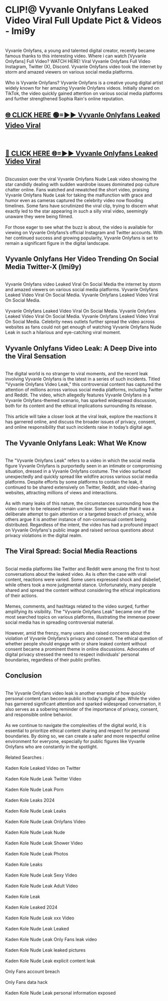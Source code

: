 # CLIP!@ Vyvanle Onlyfans Leaked Video Viral Full Update Pict & Videos - lmi9y
<br>
Vyvanle Onlyfans, a young and talented digital creator, recently became famous thanks to this interesting video. Where i can watch [Vyvanle Onlyfans] Full Video? WATCH HERE! Viral Vyvanle Onlyfans Full Video Instagram, Twitter (X), Discord. Vyvanle Onlyfans video took the internet by storm and amazed viewers on various social media platforms.
<br><br>
Who is Vyvanle Onlyfans? Vyvanle Onlyfans is a creative young digital artist widely known for her amazing Vyvanle Onlyfans videos. Initially shared on TikTok, the video quickly gained attention on various social media platforms and further strengthened Sophia Rain's online reputation.
<br>
<h2><a href="https://bestclip.site?title=Vyvanle_Onlyfans">🌐 CLICK HERE 🟢=►► Vyvanle Onlyfans Leaked Video Viral</a></h2>
<br>
<h2><a href="https://bestclip.site?title=Vyvanle_Onlyfans">🔴 CLICK HERE 🌐=►► Vyvanle Onlyfans Leaked Video Viral</a></h2>
<br>
Discussion over the viral Vyvanle Onlyfans Nude Leak video showing the star candidly dealing with sudden wardrobe issues dominated pop culture chatter online. Fans watched and rewatched the short video, praising Vyvanle Onlyfans Nude Leak for taking the malfunction with grace and humor even as cameras captured the celebrity video now flooding timelines. Some fans have scrutinized the viral clip, trying to discern what exactly led to the star appearing in such a silly viral video, seemingly unaware they were being filmed.
<br><br>
For those eager to see what the buzz is about, the video is available for viewing on Vyvanle Onlyfans’s official Instagram and Twitter accounts. With her continued success and growing popularity, Vyvanle Onlyfans is set to remain a significant figure in the digital landscape.
<br>
<h2>Vyvanle Onlyfans Her Video Trending On Social Media Twitter-X (lmi9y)</h2>
<br>
Vyvanle Onlyfans video Leaked Viral On Social Media the internet by storm and amazed viewers on various social media platforms. Vyvanle Onlyfans Leaked Video Viral On Social Media. Vyvanle Onlyfans Leaked Video Viral On Social Media.
<br><br>
Vyvanle Onlyfans Leaked Video Viral On Social Media. Vyvanle Onlyfans Leaked Video Viral On Social Media. Vyvanle Onlyfans Leaked Video Viral On Social Media. Celebrity news outlets further spread the video across websites as fans could not get enough of watching Vyvanle Onlyfans Nude Leak in such a hilarious and eye-catching viral moment.
<br>
<h2>Vyvanle Onlyfans Video Leak: A Deep Dive into the Viral Sensation</h2>
<br>
The digital world is no stranger to viral moments, and the recent leak involving Vyvanle Onlyfans is the latest in a series of such incidents. Titled "Vyvanle Onlyfans Video Leak," this controversial content has captured the attention of millions across various social media platforms, including Twitter and Reddit. The video, which allegedly features Vyvanle Onlyfans in a Vyvanle Onlyfans-themed scenario, has sparked widespread discussion, both for its content and the ethical implications surrounding its release.
<br><br>
This article will take a closer look at the viral leak, explore the reactions it has garnered online, and discuss the broader issues of privacy, consent, and online responsibility that such incidents raise in today’s digital age.
<br>
<h2>The Vyvanle Onlyfans Leak: What We Know</h2>
<br>
The "Vyvanle Onlyfans Leak" refers to a video in which the social media figure Vyvanle Onlyfans is purportedly seen in an intimate or compromising situation, dressed in a Vyvanle Onlyfans costume. The video surfaced unexpectedly and quickly spread like wildfire across various social media platforms. Despite efforts by some platforms to contain the leak, it continued to be shared extensively on Twitter, Reddit, and video-sharing websites, attracting millions of views and interactions.
<br><br>
As with many leaks of this nature, the circumstances surrounding how the video came to be released remain unclear. Some speculate that it was a deliberate attempt to gain attention or a targeted breach of privacy, while others argue it is another instance of non-consensual content being distributed. Regardless of the intent, the video has had a profound impact on Vyvanle Onlyfans's public image and raised serious questions about privacy violations in the digital realm.
<br>
<h2>The Viral Spread: Social Media Reactions</h2>
<br>
Social media platforms like Twitter and Reddit were among the first to host conversations about the leaked video. As is often the case with viral content, reactions were varied. Some users expressed shock and disbelief, while others took a more judgmental stance. Unfortunately, many people shared and spread the content without considering the ethical implications of their actions.
<br><br>
Memes, comments, and hashtags related to the video surged, further amplifying its visibility. The "Vyvanle Onlyfans Leak" became one of the most searched topics on various platforms, illustrating the immense power social media has in spreading controversial material.
<br><br>
However, amid the frenzy, many users also raised concerns about the violation of Vyvanle Onlyfans’s privacy and consent. The ethical question of whether people should engage with or share leaked content without consent became a prominent theme in online discussions. Advocates of digital privacy stressed the need to respect individuals' personal boundaries, regardless of their public profiles.
<br>
<h2>Conclusion</h2>
<br>
The Vyvanle Onlyfans video leak is another example of how quickly personal content can become public in today's digital age. While the video has garnered significant attention and sparked widespread conversation, it also serves as a sobering reminder of the importance of privacy, consent, and responsible online behavior.
<br><br>
As we continue to navigate the complexities of the digital world, it is essential to prioritize ethical content sharing and respect for personal boundaries. By doing so, we can create a safer and more respectful online environment for everyone, especially for public figures like Vyvanle Onlyfans who are constantly in the spotlight.
<br><br>
Related Searches :
<br><br>
Kaden Kole Leaked Video on Twitter
<br><br>
Kaden Kole Nude Leak Twitter Video
<br><br>
Kaden Kole Nude Leak Porn
<br><br>
Kaden Kole Leaks 2024
<br><br>
Kaden Kole Nude Leak Leaks
<br><br>
Kaden Kole Nude Leak Onlyfans Video
<br><br>
Kaden Kole Nude Leak Nude
<br><br>
Kaden Kole Nude Leak Shower Video
<br><br>
Kaden Kole Nude Leak Photos
<br><br>
Kaden Kole Leaks
<br><br>
Kaden Kole Nude Leak Sexy Video
<br><br>
Kaden Kole Nude Leak Adult Video
<br><br>
Kaden Kole Leak
<br><br>
Kaden Kole Leaked 2024
<br><br>
Kaden Kole Nude Leak xxx Video
<br><br>
Kaden Kole Nude Leak Leaked
<br><br>
Kaden Kole Nude Leak Only Fans leak video
<br><br>
Kaden Kole Nude Leak leaked pictures
<br><br>
Kaden Kole Nude Leak explicit content leak
<br><br>
Only Fans account breach
<br><br>
Only Fans data hack
<br><br>
Kaden Kole Nude Leak personal information exposed